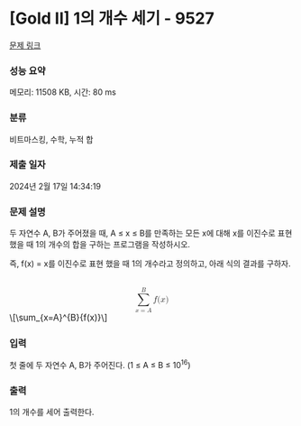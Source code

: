 # [Gold II] 1의 개수 세기 - 9527 

[문제 링크](https://www.acmicpc.net/problem/9527) 

### 성능 요약

메모리: 11508 KB, 시간: 80 ms

### 분류

비트마스킹, 수학, 누적 합

### 제출 일자

2024년 2월 17일 14:34:19

### 문제 설명

<p>두 자연수 A, B가 주어졌을 때, A ≤ x ≤ B를 만족하는 모든 x에 대해 x를 이진수로 표현했을 때 1의 개수의 합을 구하는 프로그램을 작성하시오.</p>

<p>즉, f(x) = x를 이진수로 표현 했을 때 1의 개수라고 정의하고, 아래 식의 결과를 구하자.</p>

<p><mjx-container class="MathJax" jax="CHTML" display="true" style="font-size: 109%; position: relative;"> <mjx-math display="true" class="MJX-TEX" aria-hidden="true" style="margin-left: 0px; margin-right: 0px;"><mjx-munderover><mjx-over style="padding-bottom: 0.2em; padding-left: 0.474em;"><mjx-texatom size="s" texclass="ORD"><mjx-mi class="mjx-i"><mjx-c class="mjx-c1D435 TEX-I"></mjx-c></mjx-mi></mjx-texatom></mjx-over><mjx-box><mjx-munder><mjx-row><mjx-base style="padding-left: 0.02em;"><mjx-mo class="mjx-lop"><mjx-c class="mjx-c2211 TEX-S2"></mjx-c></mjx-mo></mjx-base></mjx-row><mjx-row><mjx-under style="padding-top: 0.167em;"><mjx-texatom size="s" texclass="ORD"><mjx-mi class="mjx-i"><mjx-c class="mjx-c1D465 TEX-I"></mjx-c></mjx-mi><mjx-mo class="mjx-n"><mjx-c class="mjx-c3D"></mjx-c></mjx-mo><mjx-mi class="mjx-i"><mjx-c class="mjx-c1D434 TEX-I"></mjx-c></mjx-mi></mjx-texatom></mjx-under></mjx-row></mjx-munder></mjx-box></mjx-munderover><mjx-texatom space="2" texclass="ORD"><mjx-mi class="mjx-i"><mjx-c class="mjx-c1D453 TEX-I"></mjx-c></mjx-mi><mjx-mo class="mjx-n"><mjx-c class="mjx-c28"></mjx-c></mjx-mo><mjx-mi class="mjx-i"><mjx-c class="mjx-c1D465 TEX-I"></mjx-c></mjx-mi><mjx-mo class="mjx-n"><mjx-c class="mjx-c29"></mjx-c></mjx-mo></mjx-texatom></mjx-math><mjx-assistive-mml unselectable="on" display="block"><math xmlns="http://www.w3.org/1998/Math/MathML" display="block"><munderover><mo data-mjx-texclass="OP">∑</mo><mrow data-mjx-texclass="ORD"><mi>x</mi><mo>=</mo><mi>A</mi></mrow><mrow data-mjx-texclass="ORD"><mi>B</mi></mrow></munderover><mrow data-mjx-texclass="ORD"><mi>f</mi><mo stretchy="false">(</mo><mi>x</mi><mo stretchy="false">)</mo></mrow></math></mjx-assistive-mml><span aria-hidden="true" class="no-mathjax mjx-copytext">\[\sum_{x=A}^{B}{f(x)}\]</span> </mjx-container></p>

### 입력 

 <p>첫 줄에 두 자연수 A, B가 주어진다. (1 ≤ A ≤ B ≤ 10<sup>16</sup>)</p>

### 출력 

 <p>1의 개수를 세어 출력한다.</p>

